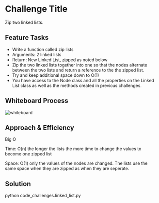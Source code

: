 # Challenge Title

Zip two linked lists.

## Feature Tasks

- Write a function called zip lists
- Arguments: 2 linked lists
- Return: New Linked List, zipped as noted below
- Zip the two linked lists together into one so that the nodes alternate between the two lists and return a reference to the the zipped list.
- Try and keep additional space down to O(1)
- You have access to the Node class and all the properties on the Linked List class as well as the methods created in previous challenges.

## Whiteboard Process

![whiteboard](docs/linked_list_zip/whiteboardCodeChallenge8.png)

## Approach & Efficiency

Big O

Time: O(n) the longer the lists the more time to change the values to become one zipped list

Space: O(1) only the values of the nodes are changed. The lists use the same space when they are zipped as when they are seperate.

## Solution

python code_challenges.linked_list.py
